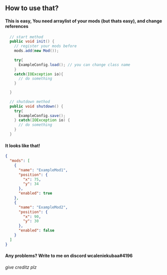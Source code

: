 <h2>How to use that?</h2>
<h4>This is easy, You need arraylist of your mods (but thats easy), and change references</h4>

```java
  // start method
  public void init() {
    // register your mods before
    mods.add(new Mod());
    
    try{
      ExampleConfig.load(); // you can change class name 
    }
    catch(IOException io){
      // do something
    }

  }
  
  // shutdown method
  public void shutdown() {
    try{
      ExampleConfig.save();
    } catch(IOException io) {
      // do something
    }
  }
```
<h4>It looks like that!</h4>

```json
{
  "mods": [
    {
      "name": "ExampleMod1",
      "position": {
        "x": 75,
        "y": 34
      },
      "enabled": true
    },
    {
      "name": "ExampleMod2",
      "position": {
        "x": 90,
        "y": 30
      },
      "enabled": false
    }
  ]
}
```
<h4>Any problems? Write to me on discord wcaleniekubaa#4196</h4>

<h6>give creditz plz</h6>
